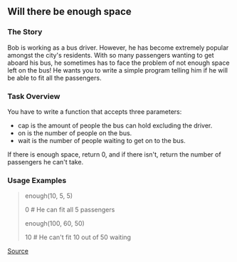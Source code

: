 ## Will there be enough space

### The Story

Bob is working as a bus driver. However, he has become extremely popular amongst the city's residents. With so many passengers wanting to get aboard his bus, he sometimes has to face the problem of not enough space left on the bus! He wants you to write a simple program telling him if he will be able to fit all the passengers.

### Task Overview

You have to write a function that accepts three parameters:

* cap is the amount of people the bus can hold excluding the driver.
* on is the number of people on the bus.
* wait is the number of people waiting to get on to the bus.

If there is enough space, return 0, and if there isn't, return the number of passengers he can't take.

### Usage Examples

> enough(10, 5, 5)
>
> 0 # He can fit all 5 passengers
>
> enough(100, 60, 50)
>
> 10 # He can't fit 10 out of 50 waiting

[Source](https://www.codewars.com/kata/5875b200d520904a04000003/train/python)